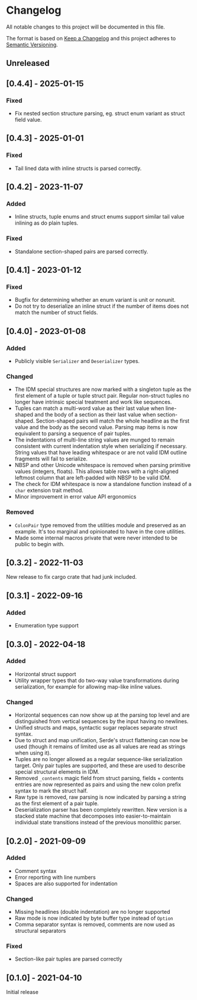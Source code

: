 # Changelog
All notable changes to this project will be documented in this file.

The format is based on [Keep a Changelog](http://keepachangelog.com/en/1.0.0/)
and this project adheres to [Semantic Versioning](https://semver.org/spec/v2.0.0.html).

## Unreleased

## [0.4.4] - 2025-01-15

### Fixed
- Fix nested section structure parsing, eg. struct enum variant as struct
  field value.

## [0.4.3] - 2025-01-01

### Fixed
- Tail lined data with inline structs is parsed correctly.

## [0.4.2] - 2023-11-07

### Added
- Inline structs, tuple enums and struct enums support similar tail value
  inlining as do plain tuples.

### Fixed
- Standalone section-shaped pairs are parsed correctly.

## [0.4.1] - 2023-01-12

### Fixed
- Bugfix for determining whether an enum variant is unit or nonunit.
- Do not try to deserialize an inline struct if the number of items does not
  match the number of struct fields.

## [0.4.0] - 2023-01-08

### Added
- Publicly visible `Serializer` and `Deserializer` types.

### Changed
- The IDM special structures are now marked with a singleton tuple as the
  first element of a tuple or tuple struct pair. Regular non-struct tuples no
  longer have intrinsic special treatment and work like sequences.
- Tuples can match a multi-word value as their last value when line-shaped and
  the body of a section as their last value when section-shaped.
  Section-shaped pairs will match the whole headline as the first value and
  the body as the second value. Parsing map items is now equivalent to parsing
  a sequence of pair tuples.
- The indentations of multi-line string values are munged to remain consistent
  with current indentation style when serializing if necessary. String values
  that have leading whitespace or are not valid IDM outline fragments will
  fail to serialize.
- NBSP and other Unicode whitespace is removed when parsing primitive values
  (integers, floats). This allows table rows with a right-aligned leftmost
  column that are left-padded with NBSP to be valid IDM.
- The check for IDM whitespace is now a standalone function instead of a
  `char` extension trait method.
- Minor improvement in error value API ergonomics

### Removed
- `ColonPair` type removed from the utilities module and preserved as an
  example. It's too marginal and opinionated to have in the core utilities.
- Made some internal macros private that were never intended to be public to
  begin with.

## [0.3.2] - 2022-11-03
New release to fix cargo crate that had junk included.

## [0.3.1] - 2022-09-16

### Added
- Enumeration type support

## [0.3.0] - 2022-04-18

### Added
- Horizontal struct support
- Utility wrapper types that do two-way value transformations during
  serialization, for example for allowing map-like inline values.

### Changed
- Horizontal sequences can now show up at the parsing top level and are
  distinguished from vertical sequences by the input having no newlines.
- Unified structs and maps, syntactic sugar replaces separate struct syntax.
- Due to struct and map unification, Serde's struct flattening can now be used
  (though it remains of limited use as all values are read as strings when
  using it).
- Tuples are no longer allowed as a regular sequence-like serialization
  target. Only pair tuples are supported, and these are used to describe
  special structural elements in IDM.
- Removed `_contents` magic field from struct parsing, fields + contents
  entries are now represented as pairs and using the new colon prefix syntax
  to mark the struct half.
- Raw type is removed, raw parsing is now indicated by parsing a string as the
  first element of a pair tuple.
- Deserialization parser has been completely rewritten. New version is a
  stacked state machine that decomposes into easier-to-maintain individual
  state transitions instead of the previous monolithic parser.

## [0.2.0] - 2021-09-09

### Added
- Comment syntax
- Error reporting with line numbers
- Spaces are also supported for indentation

### Changed
- Missing headlines (double indentation) are no longer supported
- Raw mode is now indicated by byte buffer type instead of `Option`
- Comma separator syntax is removed, comments are now used as structural
  separators

### Fixed
- Section-like pair tuples are parsed correctly

## [0.1.0] - 2021-04-10
Initial release
